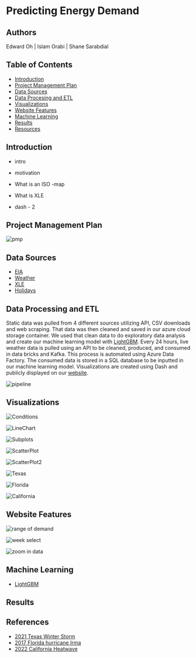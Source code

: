 # Predicting Energy Demand

## Authors

Edward Oh | Islam Orabi | Shane Sarabdial

## Table of Contents

- [Introduction](#introduction)
- [Project Management Plan](#project-management-plan)
- [Data Sources](#data-sources)
- [Data Procesing and ETL](#data-processing-and-etl)
- [Visualizations](#visualizations)
- [Website Features](#website-features)
- [Machine Learning](#machine-learning)
- [Results](#results)
- [Resources](#references)

## Introduction
- intro


- motivation


- What is an ISO -map


- What is XLE


- dash - 2

## Project Management Plan
![pmp](/Images/Trello.png)

## Data Sources
- [EIA](https://www.eia.gov/opendata/)
- [Weather](https://www.visualcrossing.com/)
- [XLE](https://finance.yahoo.com/quote/XLE/history?p=XLE)
- [Holidays](https://www.timeanddate.com/holidays/us/)

## Data Processing and ETL

Static data was pulled from 4 different sources utilizing API, CSV downloads and web scraping. That data was then cleaned and saved in our azure cloud storage container. We used that clean data to do exploratory data analysis and create our machine learning model with [LightGBM](https://lightgbm.readthedocs.io/en/latest/pythonapi/lightgbm.LGBMRegressor.html). Every 24 hours, live weather data is pulled using an API to be cleaned, produced, and consumed in data bricks and Kafka. This process is automated using Azure Data Factory. The consumed data is stored in a SQL database to be inputted in our machine learning model. Visualizations are created using Dash and publicly displayed on our [website](https://weatherwatts.onrender.com/). 

![pipeline](/Images/FinalPipeline.png)


## Visualizations
![Conditions](/Images/EDA/conditions_barchart.png)

![LineChart](/Images/EDA/energydemand_linechart.png)

![Subplots](/Images/EDA/subplots.png)

![ScatterPlot](/Images/EDA/demand_scatterplot.png)

![ScatterPlot2](/Images/EDA/generation_scatterplot.png)

![Texas](/Images/Texas.png)

![Florida](/Images/Florida.png)

![California](/Images/updatedcali.png)

## Website Features

![range of demand](/Images/GIFS/range%20of%20demand.gif)

![week select](/Images/GIFS/week%20select.gif)

![zoom in data](/Images/GIFS/zoom%20main.gif)

## Machine Learning

- [LightGBM](https://lightgbm.readthedocs.io/en/latest/pythonapi/lightgbm.LGBMRegressor.html)

## Results


## References

- [2021 Texas Winter Storm](https://environmentamerica.org/texas/center/articles/the-texas-freeze-timeline-of-events/)
- [2017 Florida hurricane Irma](https://www.weather.gov/mfl/hurricaneirma)
- [2022 California Heatwave](http://www.caiso.com/Documents/california-iso-posts-analysis-of-september-heat-wave.pdf)
